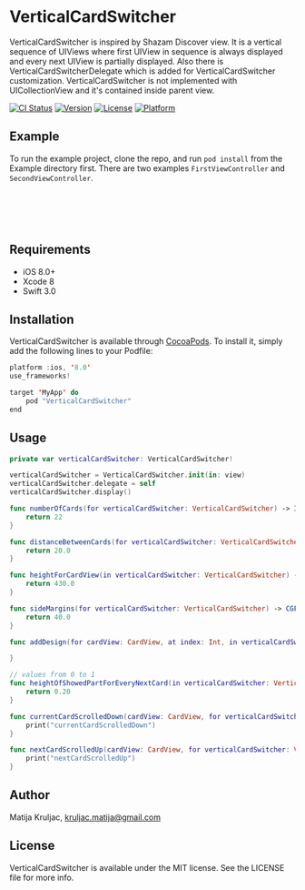 # VerticalCardSwitcher

VerticalCardSwitcher is inspired by Shazam Discover view. It is a vertical sequence of UIViews where first UIView in sequence is always displayed and every next UIView is partially displayed. Also there is VerticalCardSwitcherDelegate which is added for VerticalCardSwitcher customization. VerticalCardSwitcher is not implemented with UICollectionView and it's contained inside parent view.

[![CI Status](https://travis-ci.org/MatijaKruljac/VerticalCardSwitcher.svg?branch=master)](https://travis-ci.org/MatijaKruljac/VerticalCardSwitcher.svg?branch=master)
[![Version](https://img.shields.io/cocoapods/v/VerticalCardSwitcher.svg?style=flat)](http://cocoapods.org/pods/VerticalCardSwitcher)
[![License](https://img.shields.io/cocoapods/l/VerticalCardSwitcher.svg?style=flat)](http://cocoapods.org/pods/VerticalCardSwitcher)
[![Platform](https://img.shields.io/cocoapods/p/VerticalCardSwitcher.svg?style=flat)](http://cocoapods.org/pods/VerticalCardSwitcher)

## Example

To run the example project, clone the repo, and run `pod install` from the Example directory first. There are two examples `FirstViewController` and `SecondViewController`.

</br>
<p>
<p align="center">
<img src="" >
</p>
</br>

## Requirements

- iOS 8.0+
- Xcode 8
- Swift 3.0

## Installation

VerticalCardSwitcher is available through [CocoaPods](http://cocoapods.org). To install
it, simply add the following lines to your Podfile:

```swift
platform :ios, '8.0'
use_frameworks!

target 'MyApp' do
    pod "VerticalCardSwitcher"
end
```
## Usage

```swift
private var verticalCardSwitcher: VerticalCardSwitcher!

verticalCardSwitcher = VerticalCardSwitcher.init(in: view)
verticalCardSwitcher.delegate = self
verticalCardSwitcher.display()
```

```swift
func numberOfCards(for verticalCardSwitcher: VerticalCardSwitcher) -> Int {
    return 22
}

func distanceBetweenCards(for verticalCardSwitcher: VerticalCardSwitcher) -> CGFloat {
    return 20.0
}

func heightForCardView(in verticalCardSwitcher: VerticalCardSwitcher) -> CGFloat {
    return 430.0
}

func sideMargins(for verticalCardSwitcher: VerticalCardSwitcher) -> CGFloat {
    return 40.0
}

func addDesign(for cardView: CardView, at index: Int, in verticalCardSwitcher: VerticalCardSwitcher) {

}

// values from 0 to 1
func heightOfShowedPartForEveryNextCard(in verticalCardSwitcher: VerticalCardSwitcher) -> CGFloat {
    return 0.20
}
```

```swift
func currentCardScrolledDown(cardView: CardView, for verticalCardSwitcher: VerticalCardSwitcher) {
    print("currentCardScrolledDown")
}

func nextCardScrolledUp(cardView: CardView, for verticalCardSwitcher: VerticalCardSwitcher) {
    print("nextCardScrolledUp")
}
```

## Author

Matija Kruljac, kruljac.matija@gmail.com

## License

VerticalCardSwitcher is available under the MIT license. See the LICENSE file for more info.
